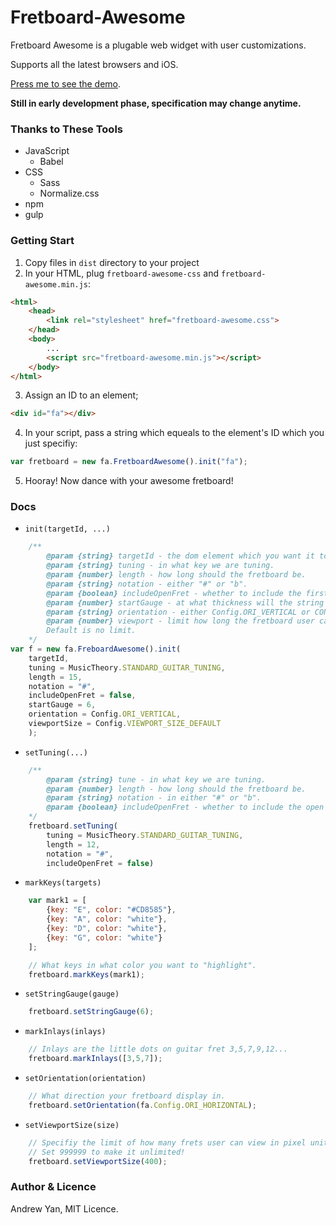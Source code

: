 # Fretboard-Awesome
Fretboard Awesome is a plugable web widget with user customizations.

Supports all the latest browsers and iOS.

[Press me to see the demo](http://zushenyan.github.io/Fretboard-Awesome/).

**Still in early development phase, specification may change anytime.**

### Thanks to These Tools
* JavaScript
  * Babel
* CSS
  * Sass
  * Normalize.css
* npm
* gulp

### Getting Start
1. Copy files in `dist` directory to your project
2. In your HTML, plug `fretboard-awesome-css` and `fretboard-awesome.min.js`:
```html
<html>
    <head>
        <link rel="stylesheet" href="fretboard-awesome.css">
    </head>
    <body>
        ...
        <script src="fretboard-awesome.min.js"></script>
    </body>
</html>
```
3. Assign an ID to an element;
```html
<div id="fa"></div>
```
4. In your script, pass a string which equeals to the element's ID which you just specifiy:
```javascript
var fretboard = new fa.FretboardAwesome().init("fa");
```
5. Hooray! Now dance with your awesome fretboard!

### Docs
* `init(targetId, ...)`
```javascript
    /**
		@param {string} targetId - the dom element which you want it to generate FretboardAwesome.
		@param {string} tuning - in what key we are tuning.
		@param {number} length - how long should the fretboard be.
		@param {string} notation - either "#" or "b".
		@param {boolean} includeOpenFret - whether to include the first open fret.
		@param {number} startGauge - at what thickness will the string start decreasing.
		@param {string} orientation - either Config.ORI_VERTICAL or CONFIG_ORI_HORIZONTAL.
		@param {number} viewport - limit how long the fretboard user can view in pixel unit.
		Default is no limit.
	*/
var f = new fa.FreboardAwesome().init(
    targetId,
    tuning = MusicTheory.STANDARD_GUITAR_TUNING,
	length = 15,
	notation = "#",
	includeOpenFret = false,
	startGauge = 6,
	orientation = Config.ORI_VERTICAL,
	viewportSize = Config.VIEWPORT_SIZE_DEFAULT
    );
```

* `setTuning(...)`
```javascript
    /**
		@param {string} tune - in what key we are tuning.
		@param {number} length - how long should the fretboard be.
		@param {string} notation - in either "#" or "b".
		@param {boolean} includeOpenFret - whether to include the open fret.
	*/
	fretboard.setTuning(
	    tuning = MusicTheory.STANDARD_GUITAR_TUNING,
	    length = 12,
	    notation = "#",
	    includeOpenFret = false)
```

* `markKeys(targets)`
```javascript
    var mark1 = [
		{key: "E", color: "#CD8585"},
		{key: "A", color: "white"},
		{key: "D", color: "white"},
		{key: "G", color: "white"}
	];

	// What keys in what color you want to "highlight".
	fretboard.markKeys(mark1);
```

* `setStringGauge(gauge)`
```javascript
    fretboard.setStringGauge(6);
```

* `markInlays(inlays)`
```javascript
    // Inlays are the little dots on guitar fret 3,5,7,9,12...
    fretboard.markInlays([3,5,7]);
```

* `setOrientation(orientation)`
```javascript
    // What direction your fretboard display in.
    fretboard.setOrientation(fa.Config.ORI_HORIZONTAL);
```

* `setViewportSize(size)`
```javascript
    // Specifiy the limit of how many frets user can view in pixel unit.
    // Set 999999 to make it unlimited!
    fretboard.setViewportSize(400);
```

### Author & Licence
Andrew Yan, MIT Licence.
